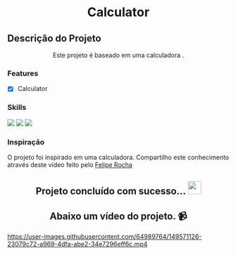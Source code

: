 <h1 align="center">Calculator</h1>

## Descrição do Projeto

<p align="center">Este projeto é baseado em uma calculadora .</p>

### Features

- [x] Calculator

### Skills

<div>
<img src="https://img.shields.io/badge/HTML5-E34F26?style=for-the-badge&logo=html5&logoColor=white">

<img src="https://img.shields.io/badge/CSS-1e79e2?&style=for-the-badge&logo=css3&logoColor=white">

<img src="https://img.shields.io/badge/JavaScript-F7DF1E?style=for-the-badge&logo=javascript&logoColor=black">
</div>

### Inspiração

<p> O projeto foi inspirado em uma calculadora. Compartilho este conhecimento através deste vídeo feito pelo <a href="https://www.youtube.com/watch?v=93wPYo1pjic">Felipe Rocha</a></p>

<h2 align="center"> 
	Projeto concluído com sucesso... <img src="https://github.com/pamellafernandes/TheDudeThatCode/blob/master/Assets/Rocket.gif" width="30px"> 
</h2>

<h2 align="center">Abaixo um vídeo do projeto. 📹</h2>


https://user-images.githubusercontent.com/64989764/149571126-23079c72-a969-4dfa-abe2-34e7296eff6c.mp4


